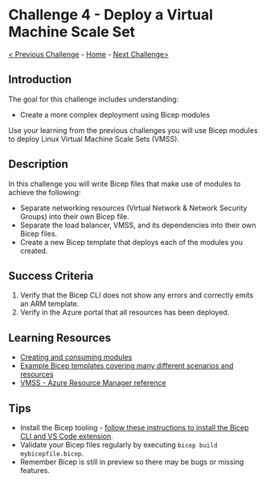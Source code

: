 # Challenge 4 - Deploy a Virtual Machine Scale Set

[< Previous Challenge](./Bicep-Challenge-04.md) - [Home](../readme.md) - [Next Challenge>](./Bicep-Challenge-06.md)

## Introduction

The goal for this challenge includes understanding:
- Create a more complex deployment using Bicep modules

Use your learning from the previous challenges you will use Bicep modules to deploy Linux Virtual Machine Scale Sets (VMSS).

## Description

In this challenge you will write Bicep files that make use of modules to achieve the following:

- Separate networking resources (Virtual Network & Network Security Groups) into their own Bicep file.
- Separate the load balancer, VMSS, and its dependencies into their own Bicep files.
- Create a new Bicep template that deploys each of the modules you created.

## Success Criteria

1. Verify that the Bicep CLI does not show any errors and correctly emits an ARM template.
1. Verify in the Azure portal that all resources has been deployed.

## Learning Resources

- [Creating and consuming modules](https://github.com/Azure/bicep/blob/main/docs/tutorial/06-creating-modules.md)
- [Example Bicep templates covering many different scenarios and resources](https://github.com/Azure/bicep/tree/main/docs/examples)
- [VMSS - Azure Resource Manager reference](https://docs.microsoft.com/en-us/azure/templates/microsoft.compute/virtualmachinescalesets?tabs=json)

## Tips

- Install the Bicep tooling - [follow these instructions to install the Bicep CLI and VS Code extension](https://github.com/Azure/bicep/blob/main/docs/installing.md#bicep-vs-code-extension).
- Validate your Bicep files regularly by executing `bicep build mybicepfile.bicep`.
- Remember Bicep is still in preview so there may be bugs or missing features.
